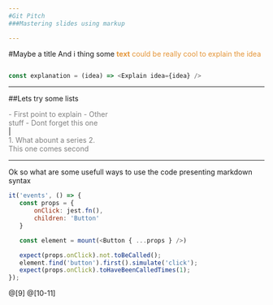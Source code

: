 ```yaml
---
#Git Pitch
###Mastering slides using markup

---
```

#Maybe a title
And i thing some <span style="color:#e49436">**text**<span> could be really cool to explain the idea
 ```javascript

const explanation = (idea) => <Explain idea={idea} />

```

---
##Lets try some lists
<div style="color:grey; width: 40%; position: inline-block;">
- First point to explain
- Other stuff
- Dont forget this one
</div>|
<div style="color:grey; width: 40%; position: inline-block;">
1. What abount a series
2. This one comes second
</div>

---
Ok so what are some usefull ways to use the code presenting markdown syntax 
 ```javascript
it('events', () => {
	const props = {
		onClick: jest.fn(),
		children: 'Button'
	}

	const element = mount(<Button { ...props } />)

	expect(props.onClick).not.toBeCalled();
	element.find('button').first().simulate('click');
	expect(props.onClick).toHaveBeenCalledTimes(1);
});
```
@[9]
@[10-11]